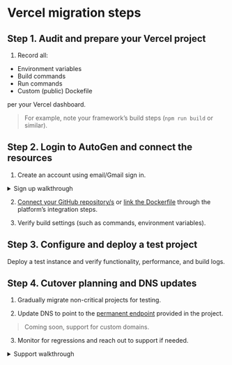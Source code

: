 # Vercel migration steps

## Step 1. Audit and prepare your Vercel project

1. Record all:

- Environment variables
- Build commands
- Run commands
- Custom (public) Dockefile

per your Vercel dashboard.

> For example, note your framework’s build steps (`npm run build` or similar).

 <!-- Feature request output directory (dist, out, etc.). Notion -->

## Step 2. Login to AutoGen and connect the resources

1. Create an account using email/Gmail sign in.

<details>
  <summary>Sign up walkthrough</summary>

- [Click for walkthrough](https://app.guidemaker.com/guide/06ae9806-c6cb-46ad-b2f9-d3d632fa1585)

- [Click for video](https://github.com/NodeOps-app/beta-deploy/issues/4#issue-3429991454)

</details>

2. [Connect your GitHub repository/s](../GitHub-Integration/github-support.md#set-up-github-integration) or [link the Dockerfile](../Docker-Integration/docker-support.md#deploy-a-docker-image) through the platform’s integration steps. 

3. Verify build settings (such as commands, environment variables).

<!-- feature request secret management eg GitHub Secrets -->

## Step 3. Configure and deploy a test project

Deploy a test instance and verify functionality, performance, and build logs.

## Step 4. Cutover planning and DNS updates

1. Gradually migrate non-critical projects for testing.

2. Update DNS to point to the [permanent endpoint](../Projects/functions.md#share-project-copies-deployed-projects-public-endpoint
) provided in the project.

> Coming soon, support for custom domains.

3. Monitor for regressions and reach out to support if needed.

<details>
  <summary>Support walkthrough</summary>

- [Click for walkthrough](https://app.guidemaker.com/guide/0b3580de-36a4-4e13-9b3f-b78533d20708)

- [Click for video](https://github.com/NodeOps-app/beta-deploy/issues/4#issuecomment-3311172755)

</details>

